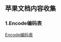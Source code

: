 ## 苹果文档内容收集
### 1.Encode编码表
[Encode编码表](https://developer.apple.com/library/archive/documentation/Cocoa/Conceptual/ObjCRuntimeGuide/Articles/ocrtTypeEncodings.html)
